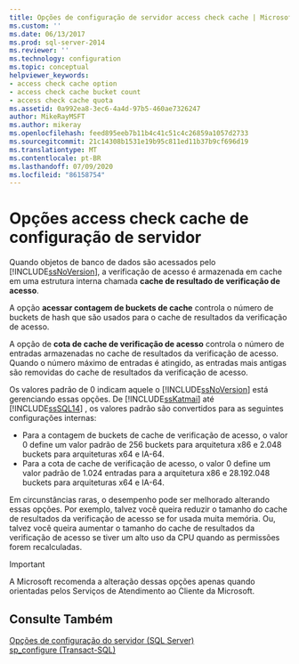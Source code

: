 ```yaml
---
title: Opções de configuração de servidor access check cache | Microsoft Docs
ms.custom: ''
ms.date: 06/13/2017
ms.prod: sql-server-2014
ms.reviewer: ''
ms.technology: configuration
ms.topic: conceptual
helpviewer_keywords:
- access check cache option
- access check cache bucket count
- access check cache quota
ms.assetid: 0a992ea8-3ec6-4a4d-97b5-460ae7326247
author: MikeRayMSFT
ms.author: mikeray
ms.openlocfilehash: feed895eeb7b11b4c41c51c4c26859a1057d2733
ms.sourcegitcommit: 21c14308b1531e19b95c811ed11b37b9cf696d19
ms.translationtype: MT
ms.contentlocale: pt-BR
ms.lasthandoff: 07/09/2020
ms.locfileid: "86158754"
---
```

# <a name="access-check-cache-server-configuration-options"></a>Opções access check cache de configuração de servidor
Quando objetos de banco de dados são acessados pelo [!INCLUDE[ssNoVersion](../../includes/ssnoversion-md.md)], a verificação de acesso é armazenada em cache em uma estrutura interna chamada **cache de resultado de verificação de acesso**. 
  
A opção **acessar contagem de buckets de cache** controla o número de buckets de hash que são usados para o cache de resultados da verificação de acesso. 

A opção de **cota de cache de verificação de acesso** controla o número de entradas armazenadas no cache de resultados da verificação de acesso. Quando o número máximo de entradas é atingido, as entradas mais antigas são removidas do cache de resultados da verificação de acesso.
  
Os valores padrão de 0 indicam aquele o [!INCLUDE[ssNoVersion](../../includes/ssnoversion-md.md)] está gerenciando essas opções. De [!INCLUDE[ssKatmai](../../includes/ssKatmai-md.md)] até [!INCLUDE[ssSQL14](../../includes/sssql14-md.md)] , os valores padrão são convertidos para as seguintes configurações internas:
-   Para a contagem de buckets de cache de verificação de acesso, o valor 0 define um valor padrão de 256 buckets para arquitetura x86 e 2.048 buckets para arquiteturas x64 e IA-64.
-   Para a cota de cache de verificação de acesso, o valor 0 define um valor padrão de 1.024 entradas para a arquitetura x86 e 28.192.048 buckets para arquiteturas x64 e IA-64.

Em circunstâncias raras, o desempenho pode ser melhorado alterando essas opções. Por exemplo, talvez você queira reduzir o tamanho do cache de resultados da verificação de acesso se for usada muita memória. Ou, talvez você queira aumentar o tamanho do cache de resultados da verificação de acesso se tiver um alto uso da CPU quando as permissões forem recalculadas.

> [!IMPORTANT]
> A Microsoft recomenda a alteração dessas opções apenas quando orientadas pelos Serviços de Atendimento ao Cliente da Microsoft.
  
## <a name="see-also"></a>Consulte Também  
 [Opções de configuração do servidor &#40;SQL Server&#41;](server-configuration-options-sql-server.md)   
 [sp_configure &#40;Transact-SQL&#41;](/sql/relational-databases/system-stored-procedures/sp-configure-transact-sql)  
  
  
